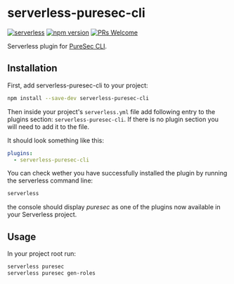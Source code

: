 # serverless-puresec-cli

[![serverless](http://public.serverless.com/badges/v3.svg)](http://www.serverless.com)
[![npm version](https://badge.fury.io/js/serverless-puresec-cli.svg)](https://badge.fury.io/js/serverless-puresec-cli)
[![PRs Welcome](https://img.shields.io/badge/PRs-welcome-brightgreen.svg)](#contributing)

Serverless plugin for [PureSec CLI](https://github.com/puresec/puresec-cli).

## Installation

First, add serverless-puresec-cli to your project:

```bash
npm install --save-dev serverless-puresec-cli
```

Then inside your project's `serverless.yml` file add following entry to the plugins section: `serverless-puresec-cli`. If there is no plugin section you will need to add it to the file.

It should look something like this:
```yaml
plugins:
  - serverless-puresec-cli
```

You can check wether you have successfully installed the plugin by running the serverless command line:

```bash
serverless
```

the console should display *puresec* as one of the plugins now available in your Serverless project.


## Usage

In your project root run:

```bash
serverless puresec
serverless puresec gen-roles
```

